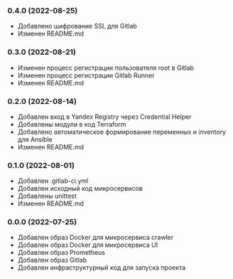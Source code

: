 ### 0.4.0 (2022-08-25)

- Добавленo шифрование SSL для Gitlab
- Изменен README.md

### 0.3.0 (2022-08-21)

- Изменен процесс регистрации пользователя root в Gitlab
- Изменен процесс регистрации Gitlab Runner
- Изменен README.md

### 0.2.0 (2022-08-14)

- Добавлен вход в Yandex Registry через Credential Helper
- Добавлены модули в код Terraform
- Добавлено автоматическое формирование переменных и inventory для Ansible
- Изменен README.md

### 0.1.0 (2022-08-01)

- Добавлен .gitlab-ci.yml
- Добавлен исходный код микросервисов
- Добавлены unittest
- Изменен README.md

### 0.0.0 (2022-07-25)

- Добавлен образ Docker для микросервиса crawler
- Добавлен образ Docker для микросервиса UI
- Добавлен образ Prometheus
- Добавлен образ Gitlab
- Добавлен инфраструктурный код для запуска проекта
